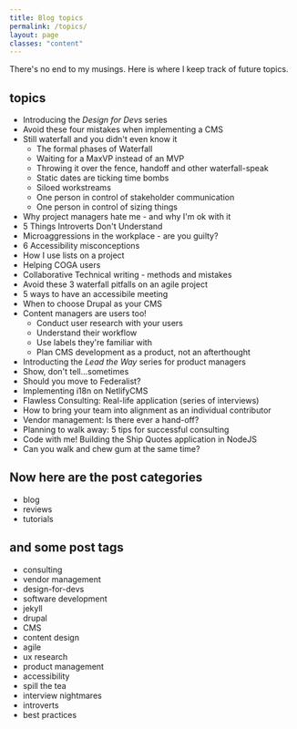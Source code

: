```yaml
---
title: Blog topics
permalink: /topics/
layout: page
classes: "content"
---
```


There's no end to my musings. Here is where I keep track of future topics.

## topics

* Introducing the _Design for Devs_ series
* Avoid these four mistakes when implementing a CMS
* Still waterfall and you didn't even know it
  * The formal phases of Waterfall
  * Waiting for a MaxVP instead of an MVP
  * Throwing it over the fence, handoff and other waterfall-speak
  * Static dates are ticking time bombs
  * Siloed workstreams
  * One person in control of stakeholder communication
  * One person in control of sizing things
* Why project managers hate me - and why I'm ok with it
* 5 Things Introverts Don't Understand
* Microaggressions in the workplace - are you guilty?
* 6 Accessibility misconceptions
* How I use lists on a project
* Helping COGA users
* Collaborative Technical writing - methods and mistakes
* Avoid these 3 waterfall pitfalls on an agile project
* 5 ways to have an accessibile meeting
* When to choose Drupal as your CMS
* Content managers are users too!
  * Conduct user research with your users
  * Understand their workflow
  * Use labels they're familiar with
  * Plan CMS development as a product, not an afterthought
* Introducting the _Lead the Way_ series for product managers
* Show, don't tell...sometimes
* Should you move to Federalist?
* Implementing i18n on NetlifyCMS
* Flawless Consulting: Real-life application (series of interviews)
* How to bring your team into alignment as an individual contributor
* Vendor management: Is there ever a hand-off?
* Planning to walk away: 5 tips for successful consulting
* Code with me! Building the Ship Quotes application in NodeJS
* Can you walk and chew gum at the same time?

## Now here are the post categories

* blog
* reviews
* tutorials

## and some post tags

* consulting
* vendor management
* design-for-devs
* software development
* jekyll
* drupal
* CMS
* content design
* agile
* ux research
* product management
* accessibility
* spill the tea
* interview nightmares
* introverts
* best practices
